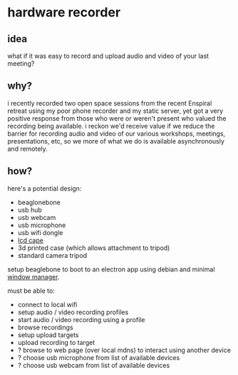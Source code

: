 # hardware recorder

## idea

what if it was easy to record and upload audio and video of your last meeting?

## why?

i recently recorded two open space sessions from the recent Enspiral retreat using my poor phone recorder and my static server, yet got a very positive response from those who were or weren't present who valued the recording being available. i reckon we'd receive value if we reduce the barrier for recording audio and video of our various workshops, meetings, presentations, etc, so we more of what we do is available asynchronously and remotely.

## how?

here's a potential design:

- beaglonebone
- usb hub
- usb webcam
- usb microphone
- usb wifi dongle
- [lcd cape](http://www.seeedstudio.com/depot/7-LCD-Cape-for-Beagle-Bone-Black-Touch-Display-p-1697.html)
- 3d printed case (which allows attachment to tripod)
- standard camera tripod

setup beaglebone to boot to an electron app using debian and minimal [window manager](https://github.com/ahdinosaur/webkit-window-manager).

must be able to:

- connect to local wifi
- setup audio / video recording profiles
- start audio / video recording using a profile
- browse recordings
- setup upload targets
- upload recording to target
- ? browse to web page (over local mdns) to interact using another device
- ? choose usb microphone from list of available devices
- ? choose usb webcam from list of available devices
